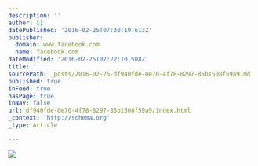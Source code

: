 ```yaml
---
description: ''
author: []
datePublished: '2016-02-25T07:30:19.613Z'
publisher:
  domain: www.facebook.com
  name: facebook.com
dateModified: '2016-02-25T07:22:10.508Z'
title: ''
sourcePath: _posts/2016-02-25-df940fde-0e70-4f78-8297-85b1508f59a9.md
published: true
inFeed: true
hasPage: true
inNav: false
url: df940fde-0e70-4f78-8297-85b1508f59a9/index.html
_context: 'http://schema.org'
_type: Article

---
```

![](https://scontent-lax3-1.xx.fbcdn.net/hphotos-xpa1/v/t1.0-9/226332_10150241665201458_2805008_n.jpg?oh=d14ba6722027477f3c1ecc3f248ae27d&oe=575F6C1C)